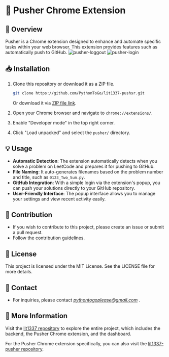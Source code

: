 # 🚀 Pusher Chrome Extension

## 🌟 Overview
Pusher is a Chrome extension designed to enhance and automate specific tasks within your web browser. This extension provides features such as automatically push to GitHub.
![pusher-loggout](https://github.com/user-attachments/assets/1c517979-bfa3-4665-b23f-67f98d07054e)
![pusher-login](https://github.com/user-attachments/assets/63bf12b2-2e42-4ff4-92b1-ccf325c86553)


## 📥 Installation

1. Clone this repository or download it as a ZIP file.
   ```bash
   git clone https://github.com/PythonToGo/lit1337-pushsr.git 
   ```
   Or download it via [ZIP file link](<ZIP_file_link>).

2. Open your Chrome browser and navigate to `chrome://extensions/`.

3. Enable "Developer mode" in the top right corner.

4. Click "Load unpacked" and select the `pusher/` directory.

## 💡 Usage
- **Automatic Detection**: The extension automatically detects when you solve a problem on LeetCode and prepares it for pushing to GitHub.
- **File Naming**: It auto-generates filenames based on the problem number and title, such as `0123_Two_Sum.py`.
- **GitHub Integration**: With a simple login via the extension's popup, you can push your solutions directly to your GitHub repository.
- **User-Friendly Interface**: The popup interface allows you to manage your settings and view recent activity easily.

## 🤝 Contribution
- If you wish to contribute to this project, please create an issue or submit a pull request.
- Follow the contribution guidelines.

## 📜 License
This project is licensed under the MIT License. See the LICENSE file for more details.

## 📧 Contact
- For inquiries, please contact *pythontogoplease@gmail.com* .

## 🔗 More Information
Visit the [lit1337 repository](https://github.com/PythonToGo/lit1337) to explore the entire project, which includes the backend, the Pusher Chrome extension, and the dashboard.

For the Pusher Chrome extension specifically, you can also visit the [lit1337-pusher repository](https://github.com/PythonToGo/lit1337-pusher).
